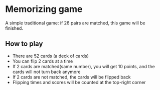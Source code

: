# Memorizing game
A simple traditional game: if 26 pairs are matched, this game will be finished.

## How to play
- There are 52 cards (a deck of cards) 
- You can flip 2 cards at a time
- If 2 cards are matched(same number), you will get 10 points, and the cards will not turn back anymore
- If 2 cards are not matched, the cards will be flipped back
- Flipping times and scores will be counted at the top-right corner

